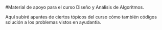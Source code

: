 #Material de apoyo para el curso Diseño y Análisis de Algoritmos.

Aquí subiré apuntes de ciertos tópicos del curso cómo también códigos solución a los problemas vistos en ayudantía.

